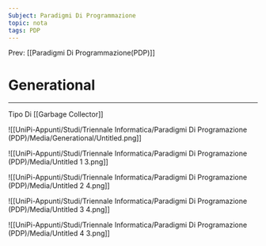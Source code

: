 ```yaml
---
Subject: Paradigmi Di Programmazione
topic: nota
tags: PDP
---
```


Prev: [[Paradigmi Di Programmazione(PDP)]]

# Generational
---
Tipo Di [[Garbage Collector]]

![[UniPi-Appunti/Studi/Triennale Informatica/Paradigmi Di Programazione (PDP)/Media/Generational/Untitled.png]]

![[UniPi-Appunti/Studi/Triennale Informatica/Paradigmi Di Programazione (PDP)/Media/Untitled 1 3.png]]

![[UniPi-Appunti/Studi/Triennale Informatica/Paradigmi Di Programazione (PDP)/Media/Untitled 2 4.png]]

![[UniPi-Appunti/Studi/Triennale Informatica/Paradigmi Di Programazione (PDP)/Media/Untitled 3 4.png]]

![[UniPi-Appunti/Studi/Triennale Informatica/Paradigmi Di Programazione (PDP)/Media/Untitled 4 3.png]]
